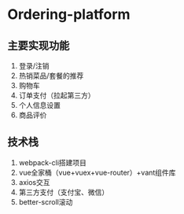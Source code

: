 # Ordering-platform
## 主要实现功能
1. 登录/注销
2. 热销菜品/套餐的推荐
3. 购物车
4. 订单支付（拉起第三方）
5. 个人信息设置
6. 商品评价
## 技术栈
1. webpack-cli搭建项目
2. vue全家桶（vue+vuex+vue-router）+vant组件库
3. axios交互
4. 第三方支付（支付宝、微信）
5. better-scroll滚动
